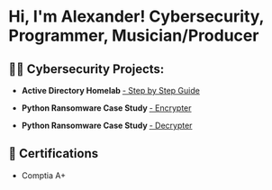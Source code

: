 <h1>Hi, I'm Alexander! Cybersecurity, Programmer, Musician/Producer </h1>

<h2>👨‍💻 Cybersecurity Projects:</h2>

- <b>Active Directory Homelab </b> <a href="https://medium.com/@alexanderrmckain/how-to-setup-a-microsoft-server-active-directory-homelab-step-by-step-guide-f75e1b855235/">- Step by Step Guide</a>

- <b> Python Ransomware Case Study </b> <a href="https://github.com/AlexanderMckain/Python-Ransomware-Encrypter/">- Encrypter </a>
-  <b> Python Ransomware Case Study </b> <a href="https://github.com/AlexanderMckain/Python-Ransomware-Decrypter/">- Decrypter </a>

<h2>📃 Certifications </h2>

- Comptia A+

<!--
**AlexanderMckain/AlexanderMckain** is a ✨ _special_ ✨ repository because its `README.md` (this file) appears on your GitHub profile.

Here are some ideas to get you started:

- 🔭 I’m currently working on ...
- 🌱 I’m currently learning ...
- 👯 I’m looking to collaborate on ...
- 🤔 I’m looking for help with ...
- 💬 Ask me about ...
- 📫 How to reach me: ...
- 😄 Pronouns: ...
- ⚡ Fun fact: ...
-->
